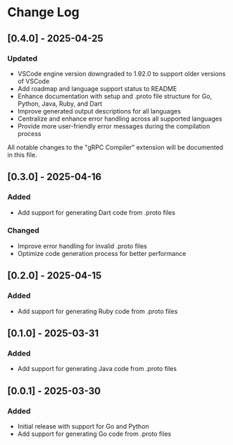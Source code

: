 # Change Log

## [0.4.0] - 2025-04-25
### Updated
- VSCode engine version downgraded to 1.92.0 to support older versions of VSCode
- Add roadmap and language support status to README
- Enhance documentation with setup and .proto file structure for Go, Python, Java, Ruby, and Dart
- Improve generated output descriptions for all languages
- Centralize and enhance error handling across all supported languages
- Provide more user-friendly error messages during the compilation process

All notable changes to the "gRPC Compiler" extension will be documented in this file.

## [0.3.0] - 2025-04-16
### Added
- Add support for generating Dart code from .proto files

### Changed
- Improve error handling for invalid .proto files
- Optimize code generation process for better performance

## [0.2.0] - 2025-04-15
### Added
- Add support for generating Ruby code from .proto files

## [0.1.0] - 2025-03-31
### Added
- Add support for generating Java code from .proto files

## [0.0.1] - 2025-03-30
### Added
- Initial release with support for Go and Python
- Add support for generating Go code from .proto files
